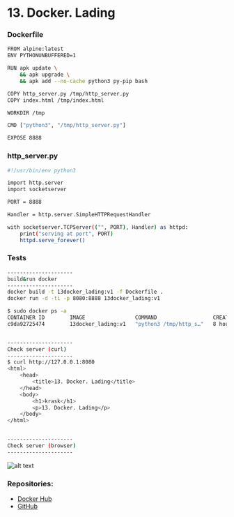 # 13. Docker. Lading


### Dockerfile
```bash
FROM alpine:latest
ENV PYTHONUNBUFFERED=1

RUN apk update \
    && apk upgrade \
    && apk add --no-cache python3 py-pip bash

COPY http_server.py /tmp/http_server.py
COPY index.html /tmp/index.html

WORKDIR /tmp

CMD ["python3", "/tmp/http_server.py"]

EXPOSE 8888
```

### http_server.py
```bash
#!/usr/bin/env python3

import http.server
import socketserver

PORT = 8888

Handler = http.server.SimpleHTTPRequestHandler

with socketserver.TCPServer(("", PORT), Handler) as httpd:
    print("serving at port", PORT)
    httpd.serve_forever()
```


### Tests
```bash
---------------------
build&run docker
---------------------
docker build -t 13docker_lading:v1 -f Dockerfile .
docker run -d -ti -p 8080:8888 13docker_lading:v1

$ sudo docker ps -a
CONTAINER ID        IMAGE                COMMAND                  CREATED             STATUS              PORTS                    NAMES
c9da92725474        13docker_lading:v1   "python3 /tmp/http_s…"   8 hours ago         Up 8 hours          0.0.0.0:8080->8888/tcp   goofy_austin


---------------------
Check server (curl)
---------------------
$ curl http://127.0.0.1:8080
<html>
    <head>
        <title>13. Docker. Lading</title>
    </head>
    <body>
        <h1>krask</h1>
        <p>13. Docker. Lading</p>
    </body>
</html>


---------------------
Check server (browser)
---------------------
```
![alt text](http://i.piccy.info/i9/90410bee7cf055f9f48b6ab4968d1ff7/1581428131/6137/1356188/Screenshot_5.png)

### Repositories:
* [Docker Hub](https://hub.docker.com/repository/docker/krask1307/13docker/general)
* [GitHub](https://github.com/krask1307/13docker)

